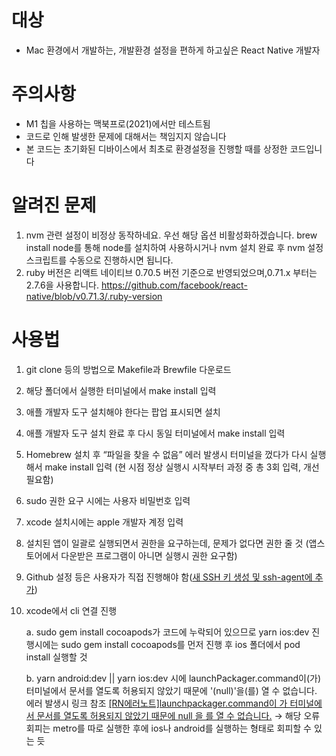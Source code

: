 # 대상

- Mac 환경에서 개발하는, 개발환경 설정을 편하게 하고싶은 React Native 개발자


# 주의사항

- M1 칩을 사용하는 맥북프로(2021)에서만 테스트됨
- 코드로 인해 발생한 문제에 대해서는 책임지지 않습니다
- 본 코드는 초기화된 디바이스에서 최초로 환경설정을 진행할 때를 상정한 코드입니다

# 알려진 문제

1. nvm 관련 설정이 비정상 동작하네요. 우선 해당 옵션 비활성화하겠습니다. brew install node를 통해 node를 설치하여 사용하시거나 nvm 설치 완료 후 nvm 설정 스크립트를 수동으로 진행하시면 됩니다.
2. ruby 버전은 리액트 네이티브 0.70.5 버전 기준으로 반영되었으며,0.71.x 부터는 2.7.6을 사용합니다. https://github.com/facebook/react-native/blob/v0.71.3/.ruby-version


# 사용법

1. git clone 등의 방법으로 Makefile과 Brewfile 다운로드
2. 해당 폴더에서 실행한 터미널에서 make install 입력
3. 애플 개발자 도구 설치해야 한다는 팝업 표시되면 설치
4. 애플 개발자 도구 설치 완료 후 다시 동일 터미널에서 make install 입력
5. Homebrew 설치 후 “파일을 찾을 수 없음” 에러 발생시 터미널을 껐다가 다시 실행해서 make install 입력 (현 시점 정상 실행시 시작부터 과정 중 총 3회 입력, 개선필요함)
6. sudo 권한 요구 시에는 사용자 비밀번호 입력
7. xcode 설치시에는 apple 개발자 계정 입력
8. 설치된 앱이 일괄로 실행되면서 권한을 요구하는데, 문제가 없다면 권한 줄 것
   (앱스토어에서 다운받은 프로그램이 아니면 실행시 권한 요구함)
9. Github 설정 등은 사용자가 직접 진행해야 함([새 SSH 키 생성 및 ssh-agent에 추가](https://docs.github.com/ko/authentication/connecting-to-github-with-ssh/generating-a-new-ssh-key-and-adding-it-to-the-ssh-agent))
10. xcode에서 cli 연결 진행
    
    a. sudo gem install cocoapods가 코드에 누락되어 있으므로 yarn ios:dev 진행시에는 sudo gem install cocoapods를 먼저 진행 후 ios 폴더에서 pod install 실행할 것
    
    b. yarn android:dev || yarn ios:dev 시에 launchPackager.command이(가) 터미널에서 문서를 열도록 허용되지 않았기 때문에 '(null)'을(를) 열 수 없습니다. 에러 발생시 링크 참조 [[RN에러노트]launchpackager.command이 가 터미널에서 문서를 열도록 허용되지 않았기 때문에 null 을 를 열 수 없습니다.](https://velog.io/@rudans987/RN%EC%97%90%EB%9F%AC%EB%85%B8%ED%8A%B8launchpackager.command%EC%9D%B4-%EA%B0%80-%ED%84%B0%EB%AF%B8%EB%84%90%EC%97%90%EC%84%9C-%EB%AC%B8%EC%84%9C%EB%A5%BC-%EC%97%B4%EB%8F%84%EB%A1%9D-%ED%97%88%EC%9A%A9%EB%90%98%EC%A7%80-%EC%95%8A%EC%95%98%EA%B8%B0-%EB%95%8C%EB%AC%B8%EC%97%90-null-%EC%9D%84-%EB%A5%BC-%EC%97%B4-%EC%88%98-%EC%97%86%EC%8A%B5%EB%8B%88%EB%8B%A4)
    → 해당 오류 회피는 metro를 따로 실행한 후에 ios나 android를 실행하는 형태로 회피할 수 있는 듯
